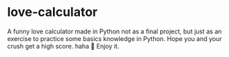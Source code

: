# love-calculator 
A funny love calculator made in Python not as a final project, but just as an exercise to practice some basics knowledge in Python. 
Hope you and your crush get a high score. haha 🥰 
Enjoy it.
